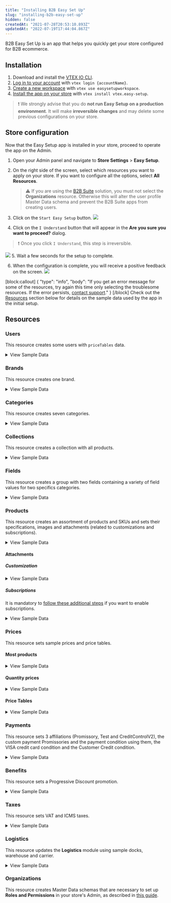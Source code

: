 ```yaml
---
title: "Installing B2B Easy Set Up"
slug: "installing-b2b-easy-set-up"
hidden: false
createdAt: "2021-07-28T20:53:10.893Z"
updatedAt: "2022-07-19T17:44:04.867Z"
---
```


B2B Easy Set Up is an app that helps you quickly get your store configured for B2B ecommerce.

## Installation

1. Download and install the [VTEX IO CLI](https://developers.vtex.com/vtex-developer-docs/docs/vtex-io-documentation-vtex-io-cli-installation-and-command-reference).
2. [Log in to your account](https://developers.vtex.com/vtex-developer-docs/docs/vtex-io-documentation-2-basicsetuptodevelopinvtexio#step-1---logging-in-to-your-vtex-account) with `vtex login {accountName}`.
3. [Create a new workspace](https://developers.vtex.com/vtex-developer-docs/docs/vtex-io-documentation-2-basicsetuptodevelopinvtexio#step-2---creating-your-own-workspace) with `vtex use easysetupworkspace`.
4. [Install the app on your store](https://developers.vtex.com/vtex-developer-docs/docs/vtex-io-documentation-installing-an-app) with `vtex install vtex.easy-setup`.
>❗ We strongly advise that you do **not run Easy Setup on a production environment**. It will make **irreversible changes** and may delete some previous configurations on your store.

## Store configuration

Now that the Easy Setup app is installed in your store, proceed to operate the app on the Admin.

1. Open your Admin panel and navigate to **Store Settings** > **Easy Setup**.

2. On the right side of the screen, select which resources you want to apply on your store. If you want to configure all the options, select **All Resources**.

   > ⚠️ If you are using the [B2B Suite](https://developers.vtex.com/vtex-developer-docs/docs/vtex-b2b-suite) solution, you must not select the **Organizations** resource. Otherwise this will alter the user profile Master Data schema and prevent the B2B Suite apps from creating users.

3. Click on the `Start Easy Setup` button.
   ![](https://raw.githubusercontent.com/vtexdocs/dev-portal-content/main/images/installing-b2b-easy-set-up-0.PNG)

4. Click on the `I Understand` button that will appear in the **Are you sure you want to proceed?** dialog.
>❗ Once you click `I Understand`, this step is irreversible.

![](https://raw.githubusercontent.com/vtexdocs/dev-portal-content/main/images/installing-b2b-easy-set-up-1.PNG)
5. Wait a few seconds for the setup to complete.

6. When the configuration is complete, you will receive a positive feedback on the screen.
   ![](https://raw.githubusercontent.com/vtexdocs/dev-portal-content/main/images/installing-b2b-easy-set-up-2.PNG)

[block:callout]
{
  "type": "info",
  "body": "If you get an error message for some of the resources, try again this time only selecting the troublesome resources. If the error persists, [contact support](https://support.vtex.com/hc/en-us/requests)."
}
[/block]
Check out the [Resources](https://developers.vtex.com/vtex-developer-docs/docs/installing-b2b-easy-set-up#resources) section below for details on the sample data used by the app in the initial setup.

## Resources

### Users

This resource creates some users with `priceTables` data.

<details>
  <summary>View Sample Data</summary>
  <hr/>
  <ul>
    <li>Email: <code>john@email.com</code></li>
    <ul>
      <li>PriceTable: platinum</li>
    </ul>
    <br />
    <li>Email: <code>steven@email.com</code></li>
    <ul>
      <li>PriceTable: gold</li>
    </ul>
    <br />
    <li>Email: <code>chris@email.com</code></li>
    <ul>
      <li>PriceTable: silver</li>
    </ul>
  </ul>
  <hr/>
</details>

### Brands

This resource creates one brand.

<details>
  <summary>View Sample Data</summary>
  <hr/>
  <ul>
    <li>Name: Brand (9280)</li>
  </ul>
  <hr/>
</details>

### Categories

This resource creates seven categories.

<details>
  <summary>View Sample Data</summary>
  <hr/>
  <ul>
    <li>Name: Apparel (9281)</li>
    <li>Name: Food and beverage (9282)</li>
    <li>Name: Sporting (9283)</li>
    <li>Name: Agribusiness (9284)</li>
    <li>Name: Home Appliance (9285)</li>
    <li>Name: Computer & Software (9286)</li>
    <li>Name: Power tools (9287)</li>
  </ul>
  <hr/>
</details>

### Collections

This resource creates a collection with all products.

<details>
  <summary>View Sample Data</summary>
  <hr/>
  <ul>
    <li>Name: All</li>
    <li>Type: Inclusive</li>
    <li>BrandId: 9280 (Brand)</li>
  </ul>
  <hr/>
</details>

### Fields

This resource creates a group with two fields containing a variety of field values for two specifics categories.

<details>
  <summary>View Sample Data</summary>
  <hr />
  <ul>
    <li>Group: Specifications</li>
    <br />
    <li>Category: Apparel (9281)</li>
    <ul>
      <li>Field: Clothes Size</li>
      <li>Field Values: S, M, L and XL</li>
    </ul>
    <br />
    <li>Category: Sporting (9283)</li>
    <ul>
      <li>Field: Shoes Size</li>
      <li>Field Values: 8, 8.5, 9, 9.5 and 10</li>
    </ul>
  </ul>
  <hr />
</details>

### Products

This resource creates an assortment of products and SKUs and sets their specifications, images and attachments (related to customizations and subscriptions).

<details>
  <hr />
  <summary>View Sample Data</summary>
  <ul>
    <details>
      <summary>Category: Apparel (9281)</summary>
      <ul>
        <li>Product Name: adidas Men's Performance Polo - Blast Blue (880001)</li>
        <ul>
          <li>SKU Name: S (880010)</li>
          <li>SKU Name: M (880011)</li>
          <li>SKU Name: L (880012)</li>
          <li>SKU Name: XL (880013)</li>
        </ul>
        <br />
        <li>Product Name: adidas Men's Performance Polo - Green Night (880002)</li>
        <ul>
          <li>SKU Name: S (880020)</li>
          <li>SKU Name: M (880021)</li>
          <li>SKU Name: L (880022)</li>
          <li>SKU Name: XL (880023)</li>
        </ul>
        <br />
        <li>Product Name: adidas Women's Microdot Polo - Night Indigo (880003)</li>
        <ul>
          <li>SKU Name: S (880030)</li>
          <li>SKU Name: M (880031)</li>
          <li>SKU Name: L (880032)</li>
          <li>SKU Name: XL (880033)</li>
        </ul>
        <br />
        <li>Product Name: adidas Women's Microdot Polo - True Pink (880004)</li>
        <ul>
          <li>SKU Name: S (880040)</li>
          <li>SKU Name: M (880041)</li>
          <li>SKU Name: L (880042)</li>
          <li>SKU Name: XL (880043)</li>
        </ul>
    </details>
    <details>
      <summary>Category: Food and beverage (9282)</summary>
      <ul>
        <li>Product Name: Yellow Onions (10 lbs.) (880026)</li>
        <ul>
          <li>SKU Name: _same name_ (880260)</li>
        </ul>
        <br />
        <li>Product Name: Cauliflower Fresh (880027)</li>
        <ul>
          <li>SKU Name: _same name_ (880270)</li>
        </ul>
        <br />
        <li>Product Name: Asparagus Green Conventional (880028)</li>
        <ul>
          <li>SKU Name: _same name_ (880280)</li>
        </ul>
        <br />
        <li>Product Name: Fresh Hass Avocadoes (880029)</li>
        <ul>
          <li>SKU Name: _same name_ (880290)</li>
        </ul>
        <br />
        <li>Product Name: Fresh Coconuts (880030)</li>
        <ul>
          <li>SKU Name: _same name_ (880300)</li>
        </ul>
        <br />
        <li>Product Name: Whole Watermelon Mini Fresh (880031)</li>
        <ul>
          <li>SKU Name: _same name_ (880310)</li>
        </ul>
        <br />
        <li>Product Name: Navel Oranges Grown Large Fresh (880032)</li>
        <ul>
          <li>SKU Name: _same name_ (880320)</li>
        </ul>
        <br />
        <li>Product Name: Navel Oranges Grown Large Fresh, Pack of 10 (880039)</li>
        <ul>
          <li>SKU Kit: _same name_ (880390)</li>
          <li>SKU Components: 10un of Navel Oranges Grown Large Fresh</li>
        </ul>
    </details>
    <details>
      <summary>Category: Sporting (9283)</summary>
      <ul>
        <li>Product Name: Nike Men's Roshe G Spikeless Golf Shoes (880005)</li>
        <ul>
          <li>SKU Name: 8 (880050)</li>
          <li>SKU Name: 8.5 (880051)</li>
          <li>SKU Name: 9 (880052)</li>
          <li>SKU Name: 9.5 (880053)</li>
          <li>SKU Name: 10 (880054)</li>
        </ul>
        <br />
        <li>Product Name: Nike Men's Air Max 1 G Spikeless Golf Shoes (880006)</li>
        <ul>
          <li>SKU Name: 8 (880060)</li>
          <li>SKU Name: 8.5 (880061)</li>
          <li>SKU Name: 9 (880062)</li>
          <li>SKU Name: 9.5 (880063)</li>
          <li>SKU Name: 10 (880064)</li>
        </ul>
        <br />
        <li>Product Name: Nike Air Max 270 G Spikeless Golf Shoes (880007)</li>
        <ul>
          <li>SKU Name: 8 (880070)</li>
          <li>SKU Name: 8.5 (880071)</li>
          <li>SKU Name: 9 (880072)</li>
          <li>SKU Name: 9.5 (880073)</li>
          <li>SKU Name: 10 (880074)</li>
        </ul>
        <br />
        <li>Product Name: Skechers Women's Go Golf Drive 4 Dogs At Play Spikeless Golf Shoes (880008)</li>
        <ul>
          <li>SKU Name: 8 (880080)</li>
          <li>SKU Name: 8.5 (880081)</li>
          <li>SKU Name: 9 (880082)</li>
          <li>SKU Name: 9.5 (880083)</li>
          <li>SKU Name: 10 (880084)</li>
        </ul>
    </details>
    <details>
      <summary>Category: Agribusiness (9284)</summary>
      <ul>
        <li>Product Name: 2020 APACHE AS1040 (880033)</li>
        <ul>
          <li>SKU Name: _same name_ (880330)</li>
        </ul>
        <br />
        <li>Product Name: 2 POST CANOPY (880034)</li>
        <ul>
          <li>SKU Name: _same name_ (880340)</li>
        </ul>
        <br />
        <li>Product Name: 2020 AMACSA PH390 (880035)</li>
        <ul>
          <li>SKU Name: _same name_ (880350)</li>
        </ul>
        <br />
        <li>Product Name: Faceplate Combine Snout (880036)</li>
        <ul>
          <li>SKU Name: _same name_ (880360)</li>
        </ul>
        <br />
        <li>Product Name: 2016 MK MARTIN ENT MKGB788 Blades/Box Scraper (880037)</li>
        <ul>
          <li>SKU Name: _same name_ (880370)</li>
        </ul>
        <br />
        <li>Product Name: 1998 JOHN DEERE 8400T (880038)</li>
        <ul>
          <li>SKU Name: _same name_ (880380)</li>
        </ul>
    </details>
    <details>
      <summary>Category: Home Appliance (9285)</summary>
      <ul>
        <li>Product Name: Weber 45010001 Spirit II E-310 3-Burner Liquid Propane Grill, Black (880021)</li>
        <ul>
          <li>SKU Name: _same name_ (880210)
        </ul>
        <br />
        <li>Product Name: iRobot Roomba 675 Robot Vacuum-Wi-Fi Connectivity, Works with Alexa, Good for Pet Hair,
          Carpets, Hard Floors, Self-Charging (880022)</li>
        <ul>
          <li>SKU Name: _same name_ (880220)</li>
        </ul>
        <br />
        <li>Product Name: ALROCKET Dehumidifier 35oz(1000ml) Small Dehumidifier for 2100 Cubic Feet (260 sq ft) Portable
          and Compact Ultra Quiet (880023)</li>
        <ul>
          <li>SKU Name: _same name_ (880230)</li>
        </ul>
        <br />
        <li>Product Name: McCulloch MC1375 Canister Steam Cleaner with 20 Accessories (880024)</li>
        <ul>
          <li>SKU Name: _same name_ (880240)</li>
        </ul>
        <br />
        <li>Product Name: Cuisinart GR-4N 5-in-1 Griddler (880025)</li>
        <ul>
          <li>SKU Name: _same name_ (880250)</li>
        </ul>
    </details>
    <details>
      <summary>Category: Computer & Software (9286)</summary>
      <ul>
        <li>Product Name: Acer Aspire Z24-890-UA91 AIO Desktop - Windows 10 (880015)</li>
        <ul>
          <li>SKU Name: _same name_ (880150)</li>
        </ul>
        <br />
        <li>Product Name: Lenovo IdeaCentre AIO 3 - Windows 10 (880016)</li>
        <ul>
          <li>SKU Name: _same name_ (880160)</li>
        </ul>
        <br />
        <li>Product Name: Acer Aspire TC-885-UA92 Desktop - Windows 10 (880017)</li>
        <ul>
          <li>SKU Name: _same name_ (880170)</li>
        </ul>
        <br />
        <li>Product Name: CYBERPOWERPC Gamer Xtreme VR Gaming PC - Windows 10 (880018)</li>
        <ul>
          <li>SKU Name: _same name_ (880180)</li>
        </ul>
        <br />
        <li>Product Name: Acer Aspire 5 Slim Laptop - Windows 10 (880019)</li>
        <ul>
          <li>SKU Name: _same name_ (880190)</li>
        </ul>
        <br />
        <li>Product Name: Jumper EZbook X3 Windows 10 Laptop (880020)</li>
        <ul>
          <li>SKU Name: _same name_ (880200)</li>
        </ul>
        <br />
        <li>Product Name: Acer Aspire z24 890 + Acer Aspire ATC 885 (880040)</li>
        <ul>
          <li>SKU Kit: _same name_ (880400)</li>
        </ul>
        <li>SkuComponents:</li>
        <ul>
          <li>1un of Acer Aspire Z24-890-UA91 AIO Desktop - Windows 10 (880015)</li>
          <li>1un of Acer Aspire TC-885-UA92 Desktop - Windows 10 (880017)</li>
        </ul>
    </details>
    <details>
      <summary>Category: Power tools (9287)</summary>
      <ul>
        <li>Product Name: BLACK+DECKER 20V MAX Drill & Home Tool Kit, 68 Piece (LDX120PK),Black/Orange (880009)</li>
        <ul>
          <li>SKU Name: _same name_ (880090)</li>
        </ul>
        <br />
        <li>Product Name: BLACK+DECKER 20V MAX Cordless Drill / Driver with 30-Piece Accessories (LD120VA) (880010)</li>
        <ul>
          <li>SKU Name: _same name_ (880100)</li>
        </ul>
        <br />
        <li>Product Name: BLACK+DECKER 20V Max Cordless Chainsaw, 10-Inch, Tool Only (LCS1020B) (880011)</li>
        <ul>
          <li>SKU Name: _same name_ (880110)</li>
        </ul>
        <br />
        <li>Product Name: BLACK+DECKER 20V MAX Cordless Drill Combo Kit, 2-Tool (BD2KITCDDI),Black/Orange Impact Combo
          Kit (880012)</li>
        <ul>
          <li>SKU Name: _same name_ (880120)</li>
        </ul>
        <br />
        <li>Product Name: BLACK+DECKER 20V MAX 5-1/2-Inch Cordless Circular Saw, Tool Only (BDCCS20B) (880013)</li>
        <ul>
          <li>SKU Name: _same name_ (880130)</li>
        </ul>
        <br />
        <li>Product Name: BLACK+DECKER 20V MAX 5-1/2-Inch Cordless Circular Saw (BDCCS20C) (880014)</li>
        <ul>
          <li>SKU Name: _same name_ (880140)</li>
        </ul>
    </details>
  </ul>
  </ul>
  <hr />
</details>

#### Attachments

##### Customization

<details><hr/>
  <summary>View Sample Data</summary>
    <ul>
    <li>Name: T-Shirt Customization (T-Shirt Name - 15 characters)</li>
    <li>Products: adidas Men's Performance Polo - Blast Blue (880001)</li>
    </ul>
<hr/></details>

##### Subscriptions

It is mandatory to [follow these additional steps](https://help.vtex.com/tutorial/como-configurar-assinatura-v2--1FA9dfE7vJqxBna9Nft5Sj#2-how-to-install-the-subscription-app) if you want to enable subscriptions.

<details><hr/>
  <summary>View Sample Data</summary>
    <ul>
    <li>Name: Subscription</li>
    <li>Products: All from category Food and beverage (9282)</li>
    </ul>
<hr/></details>

### Prices

This resource sets sample prices and price tables.

#### Most products

<details><hr/>
  <summary>View Sample Data</summary>
    <ul>
      <li>ListPrice: 30.00</li>
      <li>BasePrice: between 50.00 and 2000.00</li>
      <li>Markup: 0%</li>
    </ul>
    <hr/></details>

#### Quantity prices

<details>
  <summary>View Sample Data</summary>
    <ul>
      <li>Product Name: BLACK+DECKER 20V MAX Cordless Drill / Driver with 30-Piece Accessories (LD120VA) (880100)</li>
      <li>ListPrice: null</li>
      <li>BasePrice: 100.00</li>
      <li>FixedPrices:</li><ul>
      <li>Minimum Quantity: 1</li>
      <li>Value: 100.00</li>
      <li>Minimum Quantity: 10</li>
      <li>Value: 90.00</li>
      <li>Minimum Quantity: 50</li>
      <li>Value: 80.00</li>
      <li>Minimum Quantity: 100</li>
      <li>Value: 70.00</li></ul>
    </ul>
</details>

#### Price Tables

<details><hr/>
  <summary>View Sample Data</summary>
    <ul>
      <li>Name: silver</li>
      <ul>
        <li>Percentual Modifier: -5%</li>
      </ul>
      <br/>
      <li>Name: gold</li>
      <ul>
        <li>Percentual Modifier: -10%</li>
      </ul>
      <br/>
      <li>Name: platinum</li>
      <ul>
        <li>Percentual Modifier: -15%</li>
      </ul>
    </ul>
    <hr/></details>

### Payments

This resource sets 3 affiliations (Promissory, Test and CreditControlV2), the custom payment Promissories and the payment condition using them, the VISA credit card condition and the Customer Credit condition.

<details><hr/>
  <summary>View Sample Data</summary>
    <ul>
      <li>Affiliation: Promissory</li>
      <ul>
        <li>Custom Payment: Promissory (201)</li>
        <li>Payment Condition: Promissory</li>
      </ul>
      <br/>
      <li>Affiliation: Test</li>
      <ul>
        <li>Payment Condition: VISA (credit card)</li>
      </ul>
      <br/>
      <li>Affiliation: CreditControlV2</li>
      <ul>
        <li>Payment Conditions:</li>
        <li>15 days (0% interest)</li>
        <li>30 days (0% interest)</li>
        <li>15 and 30 days (1% interest)</li>
        <li>15, 30 and 45 days (1.5% interest)</li>
      </ul>
    </ul>
<hr/></details>

### Benefits

This resource sets a Progressive Discount promotion.

<details><hr/>
  <summary>View Sample Data</summary>
    <ul>
      <li>Name: Progressive Discount</li>
      <li>Conditions:</li>
      <li>Start: 2010-01-01</li>
      <li>End: 2070-01-01</li>
      <li>Collection: All</li>
      <li>Benefit:</li>
      <ul>
        <li>Quantity: 5</li>
        <li>Discount: 5%</li>
        <li>Quantity: 10</li>
        <li>Discount: 15%</li>
        <li>Quantity: 15</li>
        <li>Discount: 25%</li>
        <li>Quantity: 20</li>
        <li>Discount: 35%</li>
      </ul>
    </ul>
    <hr/></details>

### Taxes

This resource sets VAT and ICMS taxes.

<details><hr/>
  <summary>View Sample Data</summary>
    <ul>
      <li>Name: VAT</li><ul>
      <li>Condition:</li>
      <li>Start: 2010-01-01</li>
      <li>End: 2070-01-01</li>
      <li>Category: Agribusiness (9284)</li>
      <li>Tax: 5%</li></ul>
      <br/>
      <li>Name: ICMS</li><ul>
      <li>Condition:</li>
      <li>Start: 2010-01-01</li>
      <li>End: 2070-01-01</li>
      <li>Category: Agribusiness (9284)</li>
      <li>Tax: 12%</li></ul>
    </ul>
    <hr/></details>

### Logistics

This resource updates the **Logistics** module using sample docks, warehouse and carrier.

<details>
  <hr />
  <summary>View Sample Data</summary>
  <ul>
    <li>Freight Values:</li>
    <ul>
      <li>Country: BRA</li>
      <li>ZipCodeStart: 0</li>
      <li>ZipCodeEnd: 9999999</li>
      <li>Country: USA</li>
      <li>ZipCodeStart: 0</li>
      <li>ZipCodeEnd: 99999999</li>
    </ul>
    <br />
    <li>Docks:</li>
    <ul>
      <li>Name: Doca Principal (1)</li>
      <ul>
        <li>Country: BRA</li>
      </ul>
      <li>Name: Main Dock (2)</li>
      <ul>
        <li>Country: USA</li>
      </ul>
    </ul>
    <br />
    <li>Warehouse:</li>
    <ul>
      <li>Name: Estoque (1_1)</li>
      <li>Docks:</li>
      <ul>
        <li>Doca Principal (1)</li>
        <li>Main Dock (2)</li>
      </ul>
    </ul>
    <hr />
</details>

### Organizations

This resource creates Master Data schemas that are necessary to set up **Roles and Permissions** in your store's Admin, as described in [this guide](https://developers.vtex.com/vtex-developer-docs/docs/installing-the-b2b-store-theme#create-master-data-schemas).
